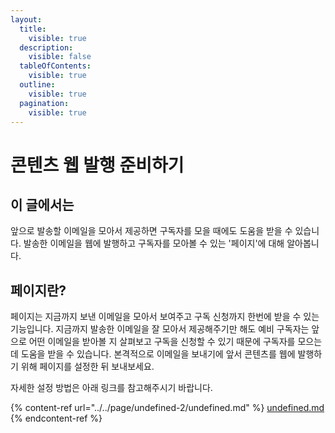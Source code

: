 ```yaml
---
layout:
  title:
    visible: true
  description:
    visible: false
  tableOfContents:
    visible: true
  outline:
    visible: true
  pagination:
    visible: true
---
```


# 콘텐츠 웹 발행 준비하기

## 이 글에서는

앞으로 발송할 이메일을 모아서 제공하면 구독자를 모을 때에도 도움을 받을 수 있습니다. 발송한 이메일을 웹에 발행하고 구독자를 모아볼 수 있는 '페이지'에 대해 알아봅니다.



## 페이지란?

페이지는 지금까지 보낸 이메일을 모아서 보여주고 구독 신청까지 한번에 받을 수 있는 기능입니다. 지금까지 발송한 이메일을 잘 모아서 제공해주기만 해도 예비 구독자는 앞으로 어떤 이메일을 받아볼 지 살펴보고 구독을 신청할 수 있기 때문에 구독자를 모으는데 도움을 받을 수 있습니다. 본격적으로 이메일을 보내기에 앞서 콘텐츠를 웹에 발행하기 위해 페이지를 설정한 뒤 보내보세요.&#x20;

자세한 설정 방법은 아래 링크를 참고해주시기 바랍니다.&#x20;

{% content-ref url="../../page/undefined-2/undefined.md" %}
[undefined.md](../../page/undefined-2/undefined.md)
{% endcontent-ref %}

